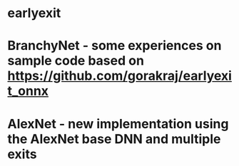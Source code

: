 # earlyexit

# BranchyNet - some experiences on sample code based on https://github.com/gorakraj/earlyexit_onnx

# AlexNet - new implementation using the AlexNet base DNN and multiple exits